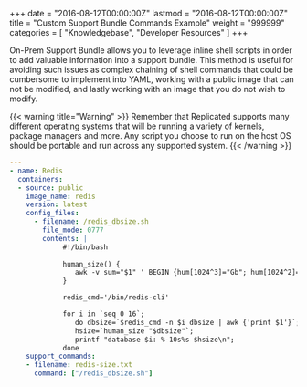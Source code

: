+++
date = "2016-08-12T00:00:00Z"
lastmod = "2016-08-12T00:00:00Z"
title = "Custom Support Bundle Commands Example"
weight = "999999"
categories = [ "Knowledgebase", "Developer Resources" ]
+++

On-Prem Support Bundle allows you to leverage inline shell scripts in order to add valuable information into a support bundle. This method is useful for avoiding such issues as complex chaining of shell commands that could be cumbersome to implement into YAML, working with a public image that can not be modified, and lastly working with an image that you do not wish to modify.

{{< warning title="Warning" >}}
Remember that Replicated supports many different operating systems that will be running a variety of kernels, package managers and more. Any script you choose to run on the host OS should be portable and run across any supported system.
{{< /warning >}}

```yaml
---
- name: Redis
  containers:
  - source: public
    image_name: redis
    version: latest
    config_files:
      - filename: /redis_dbsize.sh
        file_mode: 0777
        contents: |
             #!/bin/bash
        
             human_size() {
                awk -v sum="$1" ' BEGIN {hum[1024^3]="Gb"; hum[1024^2]="Mb"; hum[1024]="Kb"; for (x=1024^3; x>=1024; x/=1024) { if (sum>=x) { printf "%.2f %s\n",sum/x,hum[x]; break; } } if (sum<1024) print "1kb"; } '
             }

             redis_cmd='/bin/redis-cli'

             for i in `seq 0 16`;
                do dbsize=`$redis_cmd -n $i dbsize | awk {'print $1'}`;
                hsize=`human_size "$dbsize"`;
                printf "database $i: %-10s%s $hsize\n";
             done
    support_commands:
    - filename: redis-size.txt
      command: ["/redis_dbsize.sh"]
```
